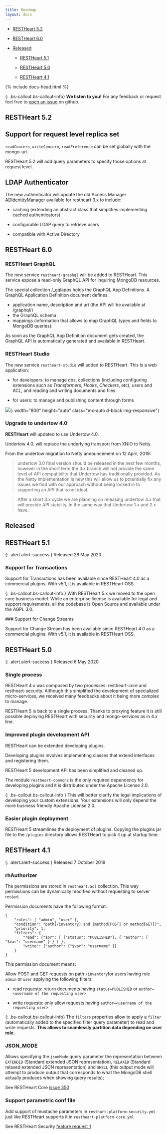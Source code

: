 ```yaml
---
title: Roadmap
layout: docs
---
```


<div markdown="1" class="d-none d-xl-block col-xl-2 order-last bd-toc">

* [RESTHeart 5.2](#restheart-52)

* [RESTHeart 6.0](#restheart-60)

* [Released](#released)

  * [RESTHeart 5.1](#restheart-51)

  * [RESTHeart 5.0](#restheart-50)

  * [RESTHeart 4.1](#restheart-41)

</div>

<div markdown="1" class="col-12 col-md-9 col-xl-8 py-md-3 bd-content">

{% include docs-head.html %}

{: .bs-callout.bs-callout-info}
**We listen to you!** For any feedback or request feel free to [open an issue](https://github.com/SoftInstigate/restheart/issues/new) on github.

## RESTHeart 5.2

## Support for request level replica set

`readConcern`, `writeConcern`, `readPreference` can be set globally with the mongo-uri.

RESTHeart 5.2 will add query parameters to specify those options at request level.

## LDAP Authenticator

The new authenticator will update the old Access Manager [ADIdentityManager](https://github.com/SoftInstigate/restheart/blob/3.11.x/src/main/java/org/restheart/security/impl/ADIdentityManager.java) available for restheart 3.x to include:

* caching (extending an abstract class that simplifies implementing cached authenticators)

* configurable LDAP query to retrieve users

* compatible with Active Directory

## RESTHeart 6.0

### RESTHeart GraphQL

The new service `restheart-graphql` will be added to RESTHeart. This service expose a read-only GraphQL API for inquiring MongoDB resources.

The special collection /_gqlapps holds the GraphQL App Definitions. A GraphQL Application Definition document defines:

* application name, description and uri (the API will be available at /graphql/<uri>)
* the GraphQL schema 
* mappings (information that allows to map GraphQL types and fields to MongoDB queries).

As soon as the GraphQL App Definition document gets created, the GraphQL API is automatically generated and available in RESTHeart.

### RESTHeart Studio

The new service `restheart-studio` will added to RESTHeart. This is a web application:

* for developers: to manage dbs, collections (including configuring extensions such as *Transformers*, *Hooks*, *Checkers*, etc), users and ACL, and reading and writing documents and files.

* for users: to manage and publishing content through forms

![](/images/restheart-platform-admin-preview.png){:
width="800" height="auto" class="mx-auto d-block img-responsive"}

### Upgrade to undertow 4.0

**RESTHeart** will updated to use Undertow 4.0.

Undertow 4.0. will replace the underlying transport from XNIO to Netty.

From the undertow migration to Netty announcement on 12 April, 2019:

> undertow 3.0 final version should be released in the next few months, however in the short term the 3.x branch will not provide the same level of API compatibility that Undertow has traditionally provided. As the Netty implementation is new this will allow us to potentially fix any issues we find with our approach without being locked in to supporting an API that is not ideal.

> After a short 3.x cycle we are planning on releasing undertow 4.x that will provide API stability, in the same way that Undertow 1.x and 2.x have.

## Released

## RESTHeart 5.1

{: .alert.alert-success }
Released 28 May 2020

### Support for Transactions

Support for Transactions has been available since RESTHeart 4.0 as a commercial plugins. With v5.1, it is available in RESTHeart OSS.

{: .bs-callout.bs-callout-info }
With RESTHeart 5.x we moved to the open core business model. While an enterprise license is available for legal and support requirements, all the codebase is Open Source and available under the AGPL 3.0.

\### Support for Change Streams

Support for Change Stream has been available since RESTHeart 4.0 as a commercial plugins. With v5.1, it is available in RESTHeart OSS.

## RESTHeart 5.0

{: .alert.alert-success }
Released 6 May 2020

### Single process

RESTHeart 4.x was composed by two processes: restheart-core and restheart-security. Although this simplified the development of specialized micro-services, we received many feedbacks about it being more complex to manage.

RESTHeart 5 is back to a single process. Thanks to proxying feature it is still possible deploying RESTHeart with security and mongo-services as in 4.x line.

### Improved plugin development API

RESTHeart can be extended developing plugins.

Developing plugins involves implementing classes that extend interfaces and registering them.

RESTHeart 5 development API has been simplified and cleaned up.

The module `restheart-commons` is the only required dependency for developing plugins and it is distributed under the Apache License 2.0.

{: .bs-callout.bs-callout-info }
This will better clarify the legal implications of developing your custom extensions. Your extensions will only depend the more business friendly Apache License 2.0.

### Easier plugin deployment

RESTHeart 5 streamlines the deployment of plugins. Copying the plugins jar file to the `/plugins` directory allows RESTHeart to pick it up at startup time.

## RESTHeart 4.1

{: .alert.alert-success }
Released 7 October 2019

### rhAuthorizer

The permissions are stored in `restheart.acl` collection. This way permissions can be dynamically modified without requesting to server restart.

Permission documents have the following format:

    {
        "roles": [ "admin", "user" ],
        "condition": "path[/inventory] and (method[POST] or method[GET])",
        "priority": 1,
        "filters": {
            "read": {"$or": [ {"status": "PUBLISHED"}, { "author": { "$var": "username" } } ] },
            "write": {"author": {"$var": "username" }}
        }
    }

This permission document means:

Allow POST and GET requests on path `/inventory`for users having role `admin` or `user` applying the following filters:

* read requests: return documents having `status=PUBLISHED` or `author=<username of the requesting user>`

* write requests: only allow requests having `author=<username of the requesting user>`

{: .bs-callout.bs-callout-info}
The `filters` properties allow to apply a `filter` (automatically added to the specified filter query parameter) to read and write requests. **This allows to seamlessly partition data depending on user role**.

### JSON_MODE

Allows specifying the `jsonMode` query parameter the representation between `EXTENDED` (Standard extended JSON representation), `RELAXED` (Standard relaxed extended JSON representation) and `SHELL` (this output mode will attempt to produce output that corresponds to what the MongoDB shell actually produces when showing query results);

See RESTHeart Core [issue 350](https://github.com/SoftInstigate/restheart/issues/350)

### Support parametric conf file

Add support of mustache parameters in `resthart-platform-security.yml` just like RESTHeart supports it in `restheart-platform-core.yml`

See RESTHeart Security [feature request 1](https://github.com/SoftInstigate/restheart-security/issues/1)

</div>